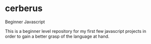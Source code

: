 # cerberus
Beginner Javascript

This is a beginner level repository for my first few javascript projects in order to gain a better grasp of the language at hand.
